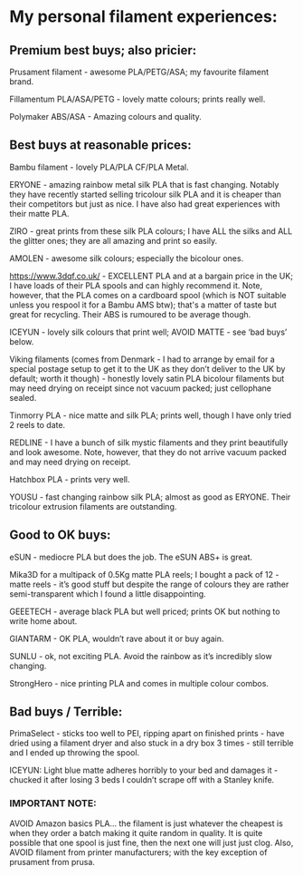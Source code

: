 # My personal filament experiences:

## Premium best buys; also pricier:

Prusament filament - awesome PLA/PETG/ASA; my favourite filament brand.

Fillamentum PLA/ASA/PETG - lovely matte colours; prints really well.

Polymaker ABS/ASA - Amazing colours and quality.

## Best buys at reasonable prices:

Bambu filament - lovely PLA/PLA CF/PLA Metal.

ERYONE - amazing rainbow metal silk PLA that is fast changing.  Notably they have recently started selling tricolour silk PLA and it is cheaper than their competitors but just as nice.  I have also had great experiences with their matte PLA.

ZIRO - great prints from these silk PLA colours; I have ALL the silks and 
ALL the glitter ones; they are all amazing and print so easily.

AMOLEN - awesome silk colours; especially the bicolour ones.

https://www.3dqf.co.uk/ - EXCELLENT PLA and at a bargain price in the UK; I have loads of their PLA spools and can highly recommend it.
Note, however, that the PLA comes on a cardboard spool (which is NOT suitable unless you respool it for a Bambu AMS btw); that's a matter of taste but great for recycling.  Their ABS is rumoured to be average though.

ICEYUN - lovely silk colours that print well; AVOID MATTE - see ‘bad buys’ 
below.

Viking filaments (comes from Denmark - I had to arrange by email for a 
special postage setup to get it to the UK as they don’t deliver to the UK 
by default; worth it though) - honestly lovely satin PLA bicolour 
filaments but may need drying on receipt since not vacuum packed; just 
cellophane sealed.

Tinmorry PLA - nice matte and silk PLA; prints well, though I have only 
tried 2 reels to date.

REDLINE - I have a bunch of silk mystic filaments and they print 
beautifully and look awesome.  Note, however, that they do not arrive 
vacuum packed and may need drying on receipt.

Hatchbox PLA - prints very well.

YOUSU - fast changing rainbow silk PLA; almost as good as ERYONE.  Their tricolour extrusion
filaments are outstanding.

## Good to OK buys:

eSUN - mediocre PLA but does the job.  The eSUN ABS+ is great.

Mika3D for a multipack of 0.5Kg matte PLA reels; I bought a pack of 12 - 
matte reels - it’s good stuff but despite the range of colours they are 
rather semi-transparent which I found a little disappointing.

GEEETECH - average black PLA but well priced; prints OK but nothing to 
write home about.

GIANTARM - OK PLA, wouldn’t rave about it or buy again.

SUNLU - ok, not exciting PLA. Avoid the rainbow as it’s incredibly slow 
changing.

StrongHero - nice printing PLA and comes in multiple colour combos.

## Bad buys / Terrible:

PrimaSelect - sticks too well to PEI, ripping apart on finished prints - 
have dried using a filament dryer and also stuck in a dry box 3 times - 
still terrible and I ended up throwing the spool.

ICEYUN: Light blue matte adheres horribly to your bed and damages it - 
chucked it after losing 3 beds I couldn’t scrape off with a Stanley knife.

### IMPORTANT NOTE: 

AVOID Amazon basics PLA… the filament is just whatever the 
cheapest is when they order a batch making it quite random in quality. It 
is quite possible that one spool is just fine, then the next one will just 
just clog.  Also, AVOID filament from printer manufacturers; with the key exception
of prusament from prusa.

